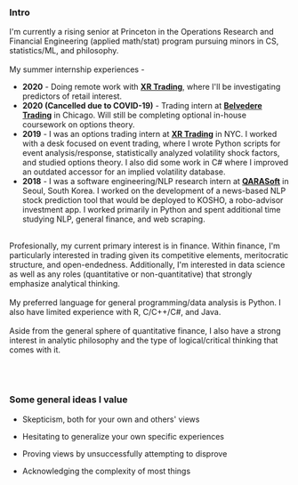 
### Intro
I'm currently a rising senior at Princeton in the Operations Research and Financial Engineering 
(applied math/stat) program pursuing minors in CS, statistics/ML, and philosophy. 
<br>
<br>
My summer internship experiences -
- __2020__ - Doing remote work with [__XR Trading__](http://www.xrtrading.com/), where I'll be investigating predictors of retail interest.
- __2020 (Cancelled due to COVID-19)__ - Trading intern at [__Belvedere Trading__](http://www.belvederetrading.com/) in Chicago. Will still be 
completing optional in-house coursework on options theory.
- __2019__ - I was an options trading intern at [__XR Trading__](http://www.xrtrading.com/) in NYC. I worked with a desk focused on event trading, 
where I wrote Python scripts for event analysis/response, statistically analyzed volatility shock factors, and studied options theory. I also
did some work in C# where I improved an outdated accessor for an implied volatility database.
- __2018__ - I was a software engineering/NLP research intern at [__QARASoft__](https://www.qara.ai/) in Seoul, South Korea. I worked on the development
of a news-based NLP stock prediction tool that would be deployed to KOSHO, a robo-advisor investment app. I worked primarily in Python and 
spent additional time studying NLP, general finance, and web scraping.
<br><br>

Profesionally, my current primary interest is in finance. Within finance, I'm particularly interested in trading given its competitive
elements, meritocratic structure, and open-endedness. Additionally, I'm interested in data science as well as any roles (quantitative or non-quantitative) 
that strongly emphasize analytical thinking.
<br><br>
My preferred language for general programming/data analysis is Python. I also have limited experience 
with R, C/C++/C#, and Java. 
<br><br>
Aside from the general sphere of quantitative finance, I also have a strong interest 
in analytic philosophy and the type of logical/critical thinking that comes with it.




<br><br>
### Some general ideas I value

- Skepticism, both for your own and others' views

- Hesitating to generalize your own specific experiences

- Proving views by unsuccessfully attempting to disprove

- Acknowledging the complexity of most things
 

